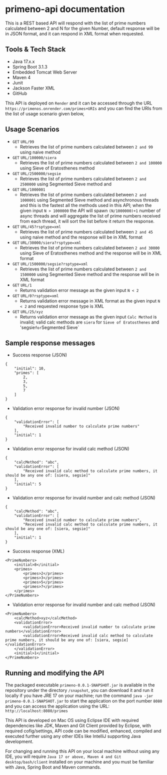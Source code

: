 # primeno-api documentation
This is a REST based API will respond with the list of prime numbers calculated between 2 and N for the given Number, default response will be in JSON format, and it can respond in XML format when requested.

## Tools & Tech Stack
* Java 17.x.x
* Spring Boot 3.1.3
* Embedded Tomcat Web Server
* Maven 4
* Junit
* Jackson Faster XML
* GitHub

This API is deployed on `Render` and it can be accessed through the URL `https://primenos.onrender.com/primes+URIs` and you can find the URIs from the list of usage scenario given below,

## Usage Scenarios
* `GET` `URL/99`
  * Retrieves the list of prime numbers calculated between `2 and 99` using naive method
* `GET` `URL/100000/siera`
  * Retrieves the list of prime numbers calculated between `2 and 100000` using Sieve of Eratosthenes method
* `GET` `URL/2500000/segsie`
  * Retrieves the list of prime numbers calculated between `2 and 2500000` using Segmented Sieve method and
* `GET` `URL/1000001`
  * Retrieves the list of prime numbers calculated between `2 and 1000001` using Segmented Sieve method and asynchronous threads and this is the fastest all the methods used in this API; when the given input `N > 1000000` the API will spawn `(N/1000000)+1` number of async threads and will aggregate the list of prime numbers received from each thread, it will sort the list before it return the response.
* `GET` `URL/45?rsptype=xml`
  * Retrieves the list of prime numbers calculated between `2 and 45` using naive method and the response will be in XML format
* `GET` `URL/30000/siera?rsptype=xml`
  * Retrieves the list of prime numbers calculated between `2 and 30000` using Sieve of Eratosthenes method and the response will be in XML format
* `GET` `URL/1500000/segsie?rsptype=xml`
  * Retrieves the list of prime numbers calculated between `2 and 1500000` using Segmented Sieve method and the response will be in XML format
* `GET` `URL/1`
  * Returns validation error message as the given input `N < 2`
* `GET` `URL/0?rsptype=xml`
  * Returns validation error message in XML format as the given input `N < 2` and requested response type is XML
* `GET` `URL/25/xyz`
  * Returns validation error message as the given input `Calc Method` is invalid; valid calc methods are `siera` for `Sieve of Eratosthenes` and 'segsie` for `Segmented Sieve`

## Sample response messages
* Success response (JSON)
```
{
    "initial": 10,
    "primes": [
        2,
        3,
        5,
        7
    ]
}
```

* Validation error response for invalid number (JSON)
```
{
    "validationError": [
        "Received invalid number to calculate prime numbers"
    ],
    "initial": 1
}
```

* Validation error response for invalid calc method (JSON)
```
{
    "calcMethod": "abc",
    "validationError": [
        "Received invalid calc method to calculate prime numbers, it should be any one of: [siera, segsie]"
    ],
    "initial": 5
}
```

* Validation error response for invalid number and calc method (JSON)
```
{
    "calcMethod": "abc",
    "validationError": [
        "Received invalid number to calculate prime numbers",
        "Received invalid calc method to calculate prime numbers, it should be any one of: [siera, segsie]"
    ],
    "initial": 1
}
```

* Success response (XML)
```
<PrimeNumbers>
    <initial>8</initial>
    <primes>
        <primes>2</primes>
        <primes>3</primes>
        <primes>5</primes>
        <primes>7</primes>
    </primes>
</PrimeNumbers>
```

* Validation error response for invalid number and calc method (JSON)
```
<PrimeNumbers>
    <calcMethod>xyz</calcMethod>
    <validationError>
        <validationError>Received invalid number to calculate prime numbers</validationError>
        <validationError>Received invalid calc method to calculate prime numbers, it should be any one of: [siera, segsie]</validationError>
    </validationError>
    <initial>1</initial>
</PrimeNumbers>
```

## Running and modifying the API
The packaged executable `primeno-0.0.1-SNAPSHOT.jar` is available in the repository under the directory `/snapshot`, you can download it and run it locally if you have JRE 17 on your machine; run the command `java -jar primeno-0.0.1-SNAPSHOT.jar` to start the application on the port number `8080` and you can access the application using the URL: `http://localhost:8080/primes`

This API is developed on Mac OS using Eclipse IDE with required dependencies like JDK, Maven and Git Client provided by Eclipse, with required cofig/settings, API code can be modified, enhanced, compiled and executed further using any other IDEs like IntelliJ supporting Java development.

For changing and running this API on your local machine without using any IDE, you will require `Java 17 or above, Maven 4 and Git desktop/bash/client` installed on your machine and you must be familiar with Java, Spring Boot and Maven commands.
